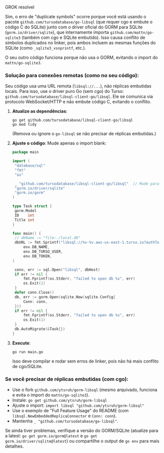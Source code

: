 GROK resolvel

Sim, o erro de "duplicate symbols" ocorre porque você está usando o pacote `github.com/tursodatabase/go-libsql` (que requer cgo e embute o código C do SQLite) junto com o driver oficial do GORM para SQLite (`gorm.io/driver/sqlite`), que internamente importa `github.com/mattn/go-sqlite3` (também com cgo e SQLite embutido). Isso causa conflito de símbolos duplicados no linker, pois ambos incluem as mesmas funções do SQLite (como `_sqlite3_vsnprintf`, etc.).

O seu outro código funciona porque não usa o GORM, evitando o import do `mattn/go-sqlite3`.

### Solução para conexões remotas (como no seu código):

Seu código usa uma URL remota (`libsql://...`), não réplicas embutidas locais. Para isso, use o driver puro Go (sem cgo) do Turso: `github.com/tursodatabase/libsql-client-go/libsql`. Ele se comunica via protocolo WebSocket/HTTP e não embute código C, evitando o conflito.

1. **Atualize as dependências**:

   ```
   go get github.com/tursodatabase/libsql-client-go/libsql
   go mod tidy
   ```

   (Remova ou ignore o `go-libsql` se não precisar de réplicas embutidas.)

2. **Ajuste o código**:
   Mude apenas o import blank:

   ```go
   package main

   import (
   	"database/sql"
   	"fmt"
   	"os"

   	_ "github.com/tursodatabase/libsql-client-go/libsql"  // Mude para este (puro Go)
   	"gorm.io/driver/sqlite"
   	"gorm.io/gorm"
   )

   type Task struct {
   	gorm.Model
   	ID    int
   	Title int
   }

   func main() {
   	// dbName := "file:./local.db"
   	dbURL := fmt.Sprintf("libsql://%v-%v.aws-us-east-1.turso.io?authToken=%v",
   		env.DB_NAME,
   		env.DB_TURSO_USER,
   		env.DB_TOKEN,
   )

   	conn, err := sql.Open("libsql", dbHost)
   	if err != nil {
   		fmt.Fprintf(os.Stderr, "failed to open db %s", err)
   		os.Exit(1)
   	}
   	defer conn.Close()
   	db, err := gorm.Open(sqlite.New(sqlite.Config{
   		Conn: conn,
   	}))
   	if err != nil {
   		fmt.Fprintf(os.Stderr, "failed to open db %s", err)
   		os.Exit(1)
   	}
   	db.AutoMigrate(&Task{})
   }
   ```

3. **Execute**:
   ```
   go run main.go
   ```
   Isso deve compilar e rodar sem erros de linker, pois não há mais conflito de cgo/SQLite.

### Se você precisar de réplicas embutidas (com cgo):

- Use o fork `github.com/ytsruh/gorm-libsql` (mesmo arquivado, funciona e evita o import do `mattn/go-sqlite3`).
- Instale: `go get github.com/ytsruh/gorm-libsql`
- Ajuste o import: `import libsql "github.com/ytsruh/gorm-libsql"`
- Use o exemplo de "Full Feature Usage" do README (com `libsql.NewEmbeddedReplicaConnector` e `Conn: conn`).
- Mantenha `_ "github.com/tursodatabase/go-libsql"`.

Se ainda tiver problemas, verifique a versão do GORM/SQLite (atualize para a latest: `go get gorm.io/gorm@latest` e `go get gorm.io/driver/sqlite@latest`) ou compartilhe o output de `go env` para mais detalhes.
